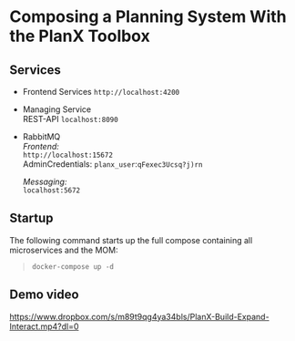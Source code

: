 # Composing a Planning System With the PlanX Toolbox

## Services
+ Frontend Services 
  `http://localhost:4200`

+ Managing Service  
  REST-API `localhost:8090`  

+ RabbitMQ  
  *Frontend:*  
  `http://localhost:15672`  
  AdminCredentials: `planx_user`:`qFexec3Ucsq?j)rn`

  *Messaging:*  
  `localhost:5672`

## Startup
The following command starts up the full compose containing all microservices and the MOM:  
>`docker-compose up -d`


## Demo video
https://www.dropbox.com/s/m89t9qg4ya34bls/PlanX-Build-Expand-Interact.mp4?dl=0


